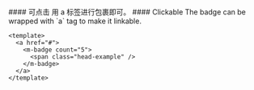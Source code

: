 <cn>
#### 可点击
  用 a 标签进行包裹即可。
</cn>

<us>
#### Clickable
  The badge can be wrapped with `a` tag to make it linkable.
</us>

```vue
<template>
  <a href="#">
    <m-badge count="5">
      <span class="head-example" />
    </m-badge>
  </a>
</template>
```
